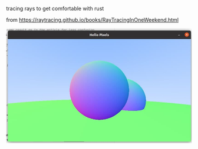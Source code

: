 tracing rays to get comfortable with rust

from https://raytracing.github.io/books/RayTracingInOneWeekend.html

![screenshot](/screenshot.jpg?raw=true "state at time of writing")
